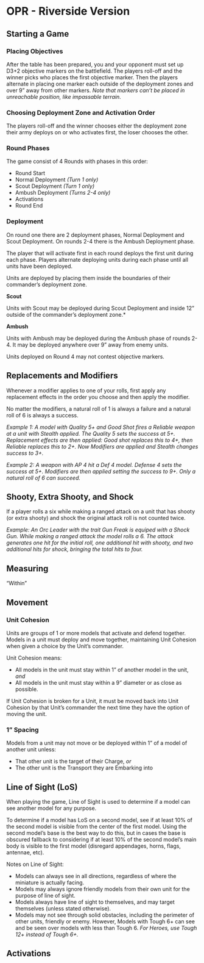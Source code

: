 # OPR - Riverside Version

## Starting a Game
### Placing Objectives
After the table has been prepared, you and your opponent must set up D3+2 objective markers on the battlefield. The players roll-off and the winner picks who places the first objective marker. Then the players alternate in placing one marker each outside of the deployment zones and over 9” away from other markers. *Note that markers can’t be placed in unreachable position, like impassable terrain.*
### Choosing Deployment Zone and Activation Order
The players roll-off and the winner chooses either the deployment zone their army deploys on or who activates first, the loser chooses the other.

### Round Phases
The game consist of 4 Rounds with phases in this order:
* Round Start
* Normal Deployment *(Turn 1 only)*
* Scout Deployment *(Turn 1 only)*
* Ambush Deployment *(Turns 2-4 only)*
* Activations
* Round End

### Deployment
On round one there are 2 deployment phases, Normal Deployment and Scout Deployment. On rounds 2-4 there is the Ambush Deployment phase.

The player that will activate first in each round deploys the first unit during each phase. Players alternate deploying units during each phase until all units have been deployed.

Units are deployed by placing them inside the boundaries of their commander’s deployment zone.

**Scout**

Units with Scout may be deployed during Scout Deployment and inside 12” outside of the commander’s deployment zone.*

**Ambush**

Units with Ambush may be deployed during the Ambush phase of rounds 2-4. It may be deployed anywhere over 9” away from enemy units.

Units deployed on Round 4 may not contest objective markers.

## Replacements and Modifiers
Whenever a modifier applies to one of your rolls, first apply any replacement effects in the order you choose and then apply the modifier.

No matter the modifiers, a natural roll of 1 is always a failure and a natural roll of 6 is always a success.

*Example 1: A model with Quality 5+ and Good Shot fires a Reliable weapon at a unit with Stealth applied. The Quality 5 sets the success at 5+. Replacement effects are then applied: Good shot replaces this to 4+, then Reliable replaces this to 2+. Now Modifiers are applied and Stealth changes success to 3+.*

*Example 2: A weapon with AP 4 hit a Def 4 model. Defense 4 sets the success at 5+. Modifiers are then applied setting the success to 9+. Only a natural roll of 6 can succeed.*

## Shooty, Extra Shooty, and Shock
If a player rolls a six while making a ranged attack on a unit that has shooty (or extra shooty) and shock the original attack roll is not counted twice.

*Example: An Orc Leader with the trait Gun Freak is equiped with a Shock Gun. While making a ranged attack the model rolls a 6. The attack generates one hit for the initial roll, one additional hit with shooty, and two additional hits for shock, bringing the total hits to four.*

## Measuring
“Within”

## Movement
### Unit Cohesion
Units are groups of 1 or more models that activate and defend together. Models in a unit must deploy and move together, maintaining Unit Cohesion when given a choice by the Unit’s commander.

Unit Cohesion means:
- All models in the unit must stay within 1” of another model in the unit, *and*
- All models in the unit must stay within a 9” diameter or as close as possible.

If Unit Cohesion is broken for a Unit, it must be moved back into Unit Cohesion by that Unit’s commander the next time they have the option of moving the unit.

### 1” Spacing

Models from a unit may not move or be deployed within 1” of a model of another unit unless:
- That other unit is the target of their Charge, *or*
- The other unit is the Transport they are Embarking into


## Line of Sight (LoS)
When playing the game, Line of Sight is used to determine if a model can see another model for any purpose.

To determine if a model has LoS on a second model, see if at least 10% of the second model is visible from the center of the first model. Using the second model’s base is the best way to do this, but in cases the base is obscured fallback to considering if at least 10% of the second model’s main body is visible to the first model (disregard appendages, horns, flags, antennae, etc).

Notes on Line of Sight:
- Models can always see in all directions, regardless of where the miniature is actually facing.
- Models may always ignore friendly models from their own unit for the purpose of line of sight.
- Models always have line of sight to themselves, and may target themselves (unless stated otherwise).
- Models may not see through solid obstacles, including the perimeter of other units, friendly or enemy. However, Models with Tough 6+ can see and be seen over models with less than Tough 6. *For Heroes, use Tough 12+ instead of Tough 6+.*

## Activations
